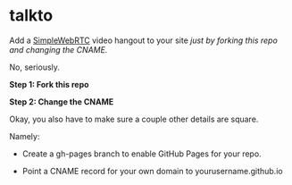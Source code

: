 talkto
======

Add a [SimpleWebRTC](http://simplewebrtc.com) video hangout to your site *just by forking this repo
and changing the CNAME.*

No, seriously.

__Step 1: Fork this repo__

__Step 2: Change the CNAME__

Okay, you also have to make sure a couple other details are square.

Namely:

- Create a gh-pages branch to enable GitHub Pages for your repo.

- Point a CNAME record for your own domain to yourusername.github.io

